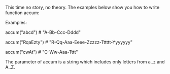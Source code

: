 This time no story, no theory. The examples below show you how to write function accum:

Examples:

accum("abcd")    # "A-Bb-Ccc-Dddd"

accum("RqaEzty") # "R-Qq-Aaa-Eeee-Zzzzz-Tttttt-Yyyyyyy"

accum("cwAt")    # "C-Ww-Aaa-Tttt"

The parameter of accum is a string which includes only letters from a..z and A..Z.
